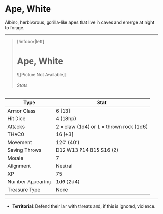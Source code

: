 # Ape, White

Albino, herbivorous, gorilla-like apes that live in caves and emerge at night to forage.

------
> [!infobox|left] 
>  # Ape, White
>  ![[Picture Not Available]] 
>  ###### Stats 
| Type                    | Stat        |
| ---------------- | ------------------------------ |
| Armor Class     | 6 [13]                                  |
| Hit Dice         | 4 (18hp)                                |
| Attacks          | 2 × claw (1d4) or 1 × thrown rock (1d6) |
| THAC0            | 16 [+3]                                 |
| Movement         | 120’ (40’)                              |
| Saving Throws    | D12 W13 P14 B15 S16 (2)                 |
| Morale           | 7                                       |
| Alignment        | Neutral                                 |
| XP               | 75                                      |
| Number Appearing | 1d6 (2d4)                               |
| Treasure Type    | None                                    |

------

- **Territorial:** Defend their lair with threats and, if this is ignored, violence.